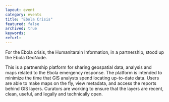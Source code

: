 ```yaml
---
layout: event
category: events
title: "Ebola Crisis"
featured: false
archived: true
keywords:
refurl:
---
```

For the Ebola crisis, the Humanitarain Information, in a partnership, stood up the Ebola GeoNode.

This is a partnership platform for sharing geospatial data, analysis and maps related to the Ebola emergency response. The platform is intended to minimize the time that GIS analysts spend locating up-to-date data. Users are able to make maps on the fly, view metadata, and access the reports behind GIS layers. Curators are working to ensure that the layers are recent, clean, useful, and legally and technically open. 
